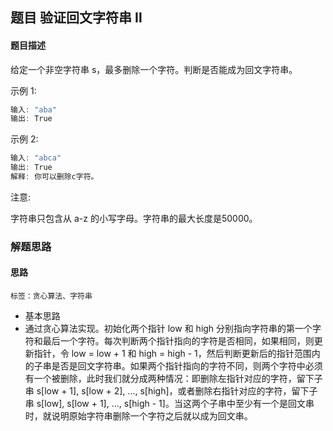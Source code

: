 ## 题目 验证回文字符串 Ⅱ
#### 题目描述
给定一个非空字符串 s，最多删除一个字符。判断是否能成为回文字符串。

示例 1:
``` js
输入: "aba"
输出: True
```
示例 2:
``` js
输入: "abca"
输出: True
解释: 你可以删除c字符。
```
注意:

字符串只包含从 a-z 的小写字母。字符串的最大长度是50000。
### 解题思路
#### 思路
`标签：贪心算法、字符串`
- 基本思路
- 通过贪心算法实现。初始化两个指针 low 和 high 分别指向字符串的第一个字符和最后一个字符。每次判断两个指针指向的字符是否相同，如果相同，则更新指针，令 low = low + 1 和 high = high - 1，然后判断更新后的指针范围内的子串是否是回文字符串。如果两个指针指向的字符不同，则两个字符中必须有一个被删除，此时我们就分成两种情况：即删除左指针对应的字符，留下子串 s[low + 1], s[low + 2], ..., s[high]，或者删除右指针对应的字符，留下子串 s[low], s[low + 1], ..., s[high - 1]。当这两个子串中至少有一个是回文串时，就说明原始字符串删除一个字符之后就以成为回文串。
